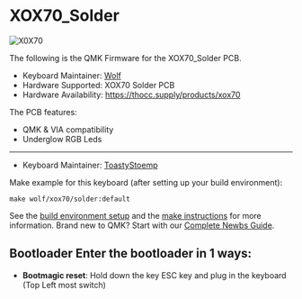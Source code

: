 # XOX70_Solder

![X0X70](https://cdn.shopify.com/s/files/1/0505/0328/6952/products/WY.jpg?v=1661602119&width=640)

The following is the QMK Firmware for the XOX70_Solder PCB.

* Keyboard Maintainer: [Wolf](https://github.com/ToastyStoemp)
* Hardware Supported: XOX70 Solder PCB
* Hardware Availability: https://thocc.supply/products/xox70

The PCB features:
* QMK & VIA compatibility
* Underglow RGB Leds

---

* Keyboard Maintainer: [ToastyStoemp](https://github.com/ToastyStoemp)

Make example for this keyboard (after setting up your build environment):

	make wolf/xox70/solder:default

See the [build environment setup](https://docs.qmk.fm/#/getting_started_build_tools) and the [make instructions](https://docs.qmk.fm/#/getting_started_make_guide) for more information. Brand new to QMK? Start with our [Complete Newbs Guide](https://docs.qmk.fm/#/newbs).

## Bootloader Enter the bootloader in 1 ways: 
* **Bootmagic reset**: Hold down the key ESC key and plug in the keyboard (Top Left most switch)
